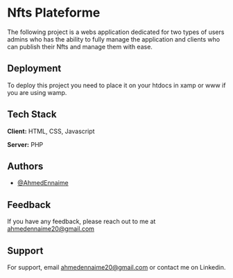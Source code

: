 
# Nfts Plateforme

The following project is a webs application dedicated for two types of users admins who has the ability to fully manage the application and clients who can publish their Nfts and manage them with ease.


## Deployment

To deploy this project you need to place it on your htdocs in xamp or www if you are using wamp.

## Tech Stack

**Client:** HTML, CSS, Javascript

**Server:** PHP


## Authors

- [@AhmedEnnaime](https://github.com/AhmedEnnaime)


## Feedback

If you have any feedback, please reach out to me at ahmedennaime20@gmail.com

## Support

For support, email ahmedennaime20@gmail.com or contact me on Linkedin.


